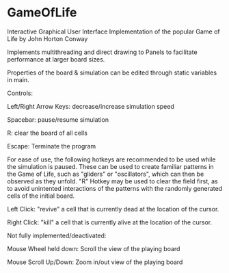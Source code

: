 # GameOfLife
Interactive Graphical User Interface Implementation of the popular Game of Life by John Horton Conway

Implements multithreading and direct drawing to Panels to facilitate performance at larger board sizes.

Properties of the board & simulation can be edited through static variables in main.

Controls:

Left/Right Arrow Keys: decrease/increase simulation speed

Spacebar: pause/resume simulation

R: clear the board of all cells

Escape: Terminate the program

For ease of use, the following hotkeys are recommended to be used while the simulation is paused.
These can be used to create familiar patterns in the Game of Life, such as "gliders" or "oscillators",
which can then be observed as they unfold. "R" Hotkey may be used to clear the field first, as to avoid
unintented interactions of the patterns with the randomly generated cells of the initial board.

Left Click: "revive" a cell that is currently dead at the location of the cursor.

Right Click: "kill" a cell that is currently alive at the location of the cursor.

Not fully implemented/deactivated:

Mouse Wheel held down: Scroll the view of the playing board

Mouse Scroll Up/Down: Zoom in/out view of the playing board  


